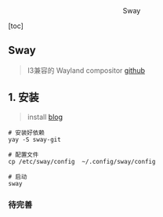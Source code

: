 <center>Sway</center>



[toc]



## Sway

>I3兼容的 Wayland compositor [github](https://github.com/swaywm/sway)



## 1. 安装

> install [blog](https://cascade.moe/posts/hyprland-configure/)

```shell
# 安装好依赖
yay -S sway-git

# 配置文件
cp /etc/sway/config  ~/.config/sway/config

# 启动
sway
```



### 待完善